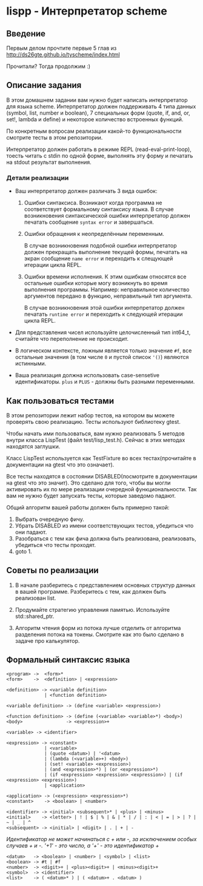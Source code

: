 # lispp - Интерпретатор scheme

## Введение

Первым делом прочтите первые 5 глав из http://ds26gte.github.io/tyscheme/index.html

Прочитали? Тогда продолжим :)

## Описание задания

В этом домашнем задании вам нужно будет написать интерпретатор для языка
scheme. Интерпретатор должен поддерживать 4 типа данных (symbol, list, number и boolean),
7 специальных форм (quote, if, and, or, set!, lambda и define) и некоторое количество
встроенных функций.

По конкретным вопросам реализации какой-то функциональности смотрите тесты в этом репозитории.

Интерпретатор должен работать в режиме REPL (read-eval-print-loop), тоесть
читать с stdin по одной форме, выполнять эту форму и печатать на stdout результат выполнения.

### Детали реализации

* Ваш интерпретатор должен различать 3 вида ошибок:

  1. Ошибки синтаксиса. Возникают когда программа не соответствует формальному синтаксису языка.
     В случае возникновения синтаксической ошибки интерпретатор должен печатать сообщение 
    `syntax error` и завершаться.

  2. Ошибки обращения к неопределённым переменным.
 
     В случае возникновения подобной ошибки интерпретатор должен прекращать выполнение текущей формы,
     печатать на экран сообщение `name error` и переходить к слещующей итерации цикла REPL.

  3. Ошибки времени исполнения. К этим ошибкам относятся все остальные ошибки которые могу возникнуть
     во время выполнения программы. Например: неправильное количество аргументов передано в функцию, 
     неправильный тип аргумента.
    
     В случае возникновения этой ошибки интерпретатор должен печатать `runtime error` и переходить к
     следующей итерации цикла REPL.

* Для представления чисел используйте целочисленный тип int64_t, считайте что
переполнение не происходит.

* В логическом контексте, ложным является только значение `#f`, все остальные значения
(в том числе `0` и пустой список `'()`) являются истинными.

* Ваша реализация должна использовать case-sensetive идентификаторы. `plus` и `PLUS` - должны
быть разными переменными.

## Как пользоваться тестами

В этом репозитории лежит набор тестов, на котором вы можете проверять свою реализацию.
Тесты используют библиотеку gtest.

Чтобы начать ими пользоваться, вам нужно реализовать 5 методов внутри класса LispTest
(файл test/lisp_test.h). Сейчас в этих методах находятся заглушки.

Класс LispTest используется как TestFixture во всех тестах(прочитайте в документации на gtest что это означает).

Все тесты находятся в состоянии DISABLED(посмотрите в документации на gtest что это значит).
Это сделано для того, чтобы вы могли активировать их по мере реализации очередной функциональности.
Так вам не нужно будет запускать тесты, которые заведомо падают.

Общий алгоритм вашей работы должен быть примерно такой:
1. Выбрать очередную фичу.
2. Убрать DISABLED из имени соответствующих тестов, убедиться что они падают.
3. Разобраться с тем как фича должна быть реализована, реализовать, убедиться что тесты проходят.
4. goto 1.

## Советы по реализации

1. В начале разберитесь с представлением основных структур данных в вашей программе.
Разберитесь с тем, как должен быть реализован list.

2. Продумайте стратегию управления памятью. Используйте std::shared_ptr.

3. Алгоритм чтения форм из потока лучше отделить от алгоритма разделения потока на токены.
Смотрите как это было сделано в задаче про калькулятор.

## Формальный синтаксис языка

```
<program> ->  <form>*
<form>    ->  <definition> | <expression>
```

```
<definition> -> <variable definition>
              | <function definition>

<variable definition> -> (define <variable> <expression>)

<function definition> -> (define (<variable> <variable>*) <body>)
<body>                -> <expression>+

<variable> -> <identifier>
```

```
<expression> -> <constant>
              | <variable>
              | (quote <datum>) | '<datum>
              | (lambda (<variable>+) <body>)
              | (set! <variable> <expression>)
              | (and <expression>*) | (or <expression>*)
              | (if <expression> <expression> <expression>) | (if <expression> <expression>)
              | <application>

<application> -> (<expression> <expression>*)
<constant>    -> <boolean> | <number>
```

```
<identifier> -> <initial> <subsequent>* | <plus> | <minus>
<initial>    -> <letter> | ! | $ | % | & | * | / | : | < | = | > | ? | ~ | _ | ^
<subsequent> -> <initial> | <digit> | . | + | -
```

*Идентификатор не может начинаться с + или -, за исключением особых случаев + и -.*
*'+1' - это число, а '+' - это идентификатор +*

```
<datum>   -> <boolean> | <number> | <symbol> | <list>
<boolean> -> #t | #f
<number>  -> <digit>+ | <plus><digit>+ | <minus><digit>+
<symbol>  -> <identifier>
<list>    -> ( <datum>* ) | ( <datum>+ . <datum> )
```
